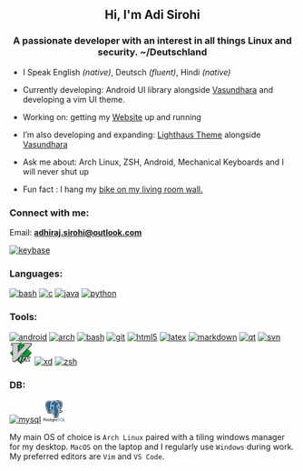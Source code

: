 <h2 align="center">Hi, I'm Adi Sirohi</h2>
<h3 align="center">A passionate developer with an interest in all things Linux and security. ~/Deutschland</h3>

- I Speak English _(native)_, Deutsch _(fluent)_, Hindi _(native)_

- Currently developing: Android UI library alongside [Vasundhara](https://github.com/vasundhasauras) and developing a vim UI theme.

- Working on: getting my [Website](https://asirohi.dev/) up and running

- I’m also developing and expanding: [Lighthaus Theme](https://github.com/lighthaus-theme) alongside [Vasundhara](https://github.com/vasundhasauras)

- Ask me about: Arch Linux, ZSH, Android, Mechanical Keyboards and I will never shut up

- Fun fact : I hang my [bike on my living room wall.](https://raw.githubusercontent.com/Brutuski/Brutuski/master/bike.jpg)

<h3 align="left">Connect with me:</h3>

Email: **adhiraj.sirohi@outlook.com**

<a href="https://keybase.io/asirohi" target="_blank"> <img src="https://www.vectorlogo.zone/logos/keybase/keybase-icon.svg" alt="keybase" width="40" height="40"/></a>

<h3 align="left">Languages:</h3>
<p align="left"> <a href="https://www.gnu.org/software/bash/" target="_blank"> <img src="https://www.vectorlogo.zone/logos/gnu_bash/gnu_bash-icon.svg" alt="bash" width="40" height="40"/></a>
<a href="https://www.cprogramming.com/" target="_blank"><img src="https://camo.githubusercontent.com/6cc41155e58a4eebe7353d524da5ebb0de7aaf4fd4ad45fb9a433c8b41d38c16/68747470733a2f2f747365332e6d6d2e62696e672e6e65742f74683f69643d4f49502e7276756a594b4f546d2d2d5654334b545a775633786748614861267069643d417069" alt="c" width="40" height="40"/></a>
<a href="https://www.java.com" target="_blank"><img src="https://raw.githubusercontent.com/detain/svg-logos/780f25886640cef088af994181646db2f6b1a3f8/svg/java.svg" alt="java" width="40" height="40"/></a> 
<a href="https://www.python.org" target="_blank"><img src="https://raw.githubusercontent.com/abranhe/programming-languages-logos/30a0ecf99188be99a3c75a00efb5be61eca9c382/src/python/python.svg" alt="python" width="40" height="40"/></a></p>

<h3 align="left">Tools:</h3>
<p align="left"> <a href="https://developer.android.com" target="_blank"><img src="https://2.bp.blogspot.com/-tzm1twY_ENM/XlCRuI0ZkRI/AAAAAAAAOso/BmNOUANXWxwc5vwslNw3WpjrDlgs9PuwQCLcBGAsYHQ/s1600/pasted%2Bimage%2B0.png" alt="android" width="40" height="40"/></a>
<a href="https://www.archlinux.org/" target="_blank"><img src="https://www.vectorlogo.zone/logos/archlinux/archlinux-icon.svg" alt="arch" width="40" height="40"/></a> 
<a href="https://www.gnu.org/software/bash/" target="_blank"> <img src="https://www.vectorlogo.zone/logos/gnu_bash/gnu_bash-icon.svg" alt="bash" width="40" height="40"/></a>
<a href="https://git-scm.com/" target="_blank"><img src="https://www.vectorlogo.zone/logos/git-scm/git-scm-icon.svg" alt="git" width="40" height="40"/></a>
<a href="https://www.w3.org/html/" target="_blank"><img src="https://www.vectorlogo.zone/logos/w3_html5/w3_html5-icon.svg" alt="html5" width="40" height="40"/></a>
<a href="https://www.latex-project.org/" target="_blank"><img src="https://raw.githubusercontent.com/detain/svg-logos/780f25886640cef088af994181646db2f6b1a3f8/svg/latex.svg" alt="latex" width="40" height="40"/></a>
<a href="https://daringfireball.net/projects/markdown/" target="_blank"><img src="https://raw.githubusercontent.com/xtoolkit/Micon/8d34a6f055b901dcd6a5d45d24318d1caf443128/icons/webbrand/markdown.svg" alt="markdown" width="40" height="40"/></a>
<a href="https://www.qt.io/qt-for-python" target="_blank"><img src="https://upload.wikimedia.org/wikipedia/commons/0/0b/Qt_logo_2016.svg" alt="qt" width="40" height="40"/></a> 
<a href="https://subversion.apache.org/" target="_blank"><img src="https://raw.githubusercontent.com/adamfairhead/webicons/4c14b73625c6cf6198e017a6e2e4fc89a3e28524/webicons/webicon-svn.svg" alt="svn" width="40" height="40"/></a> 
<a href="https://www.vim.org/" target="_blank"><img src="https://raw.githubusercontent.com/devicons/devicon/40cd6bc89a299dc50ac289f8e3b071d0dff49d9c/icons/vim/vim-original.svg" alt="vim" width="40" height="40"/></a> 
<a href="https://www.adobe.com/products/xd.html" target="_blank"><img src="https://cdn.worldvectorlogo.com/logos/adobe-xd.svg" alt="xd" width="40" height="40"/></a> 
<a href="https://en.wikipedia.org/wiki/Z_shell" target="_blank"><img src="https://raw.githubusercontent.com/materialos/icons/23e72cd191c715d7ec914f13d4953840a79e4aa1/Files/Terminal.svg" alt="zsh" width="40" height="40"/></a></p>


<h3 align="left">DB:</h3>
<p align="left"> <a href="https://www.mysql.com/" target="_blank"> <img src="https://raw.githubusercontent.com/detain/svg-logos/780f25886640cef088af994181646db2f6b1a3f8/svg/mysql.svg" alt="mysql" width="40" height="40"/></a> 
<a href="https://www.postgresql.org" target="_blank"><img src="https://raw.githubusercontent.com/devicons/devicon/9c6bfdb9783cdfe1018666ed76adcfd3eab6fad6/icons/postgresql/postgresql-original-wordmark.svg" alt="postgresql" width="40" height="40"/></a> </p>

My main OS of choice is `Arch Linux` paired with a tiling windows manager for my desktop. `MacOS` on the laptop and I regularly use `Windows` during work. My preferred editors are `Vim` and `VS Code`.
